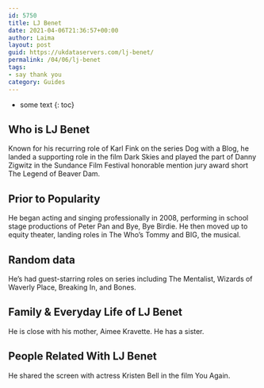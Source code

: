 ```yaml
---
id: 5750
title: LJ Benet
date: 2021-04-06T21:36:57+00:00
author: Laima
layout: post
guid: https://ukdataservers.com/lj-benet/
permalink: /04/06/lj-benet
tags:
- say thank you
category: Guides
---
```


* some text
{: toc}


## Who is LJ Benet
                  
                  
                  
Known for his recurring role of Karl Fink on the series Dog with a Blog, he landed a supporting role in the film Dark Skies and played the part of Danny Zigwitz in the Sundance Film Festival honorable mention jury award short The Legend of Beaver Dam. 
                  
              
            
              
            
                
                
                
## Prior to Popularity
                  
                  
                  
He began acting and singing professionally in 2008, performing in school stage productions of Peter Pan and Bye, Bye Birdie. He then moved up to equity theater, landing roles in The Who&#8217;s Tommy and BIG, the musical.
                  
              
            
              
            
                
                
                
## Random data
                  
                  
                  
He&#8217;s had guest-starring roles on series including The Mentalist, Wizards of Waverly Place, Breaking In, and Bones.
                  
              
            
              
            
                
                
                
## Family & Everyday Life of LJ Benet
                  
                  
                  
He is close with his mother, Aimee Kravette. He has a sister. 
                  
              
            
              
            
                
                
                
## People Related With LJ Benet
                  
                  
                  
He shared the screen with actress Kristen Bell in the film You Again. 
                  
              
            
              
            
                
              
            
              
              
            
            
              
            
          
          
          